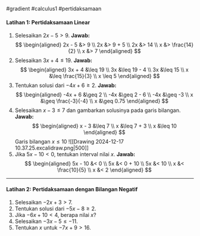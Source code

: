 #gradient #calculus1 #pertidaksamaan 

#### Latihan 1: Pertidaksamaan Linear

1. Selesaikan $2x - 5 > 9$.
   **Jawab:** $$
   \begin{aligned}
   2x - 5 &> 9 \\
   2x &> 9 + 5 \\
   2x &> 14 \\
   x &> \frac{14}{2} \\
   x &> 7
   \end{aligned}
   $$
2. Selesaikan $3x + 4 \leq 19$.
   **Jawab:** $$
   \begin{aligned}
	 3x + 4 &\leq 19 \\
	 3x &\leq 19 - 4 \\
	 3x &\leq 15 \\
	 x &\leq \frac{15}{3} \\
	 x \leq 5
   \end{aligned}
   $$
3. Tentukan solusi dari $-4x + 6 \geq 2$.
   **Jawab:** $$
   \begin{aligned}
	 -4x + 6 &\geq 2 \\
	 -4x &\geq 2 - 6 \\
	 -4x &\geq -3 \\
	 x &\geq \frac{-3}{-4} \\
	 x &\geq 0.75
   \end{aligned}
   $$
4. Selesaikan $x-3\leq7$ dan gambarkan solusinya pada garis bilangan.
   **Jawab:** $$
   \begin{aligned}
	 x - 3 &\leq 7 \\
	 x &\leq 7 + 3 \\
	 x &\leq 10
   \end{aligned}
   $$
   Garis bilangan $x \leq 10$
   ![[Drawing 2024-12-17 10.37.25.excalidraw.png|500]]
5. Jika $5x - 10 < 0$, tentukan interval nilai $x$.
   **Jawab:** $$
   \begin{aligned}
 5x - 10 &< 0 \\
 5x &< 0 + 10 \\
 5x &< 10 \\
 x &< \frac{10}{5} \\
 x &< 2  
   \end{aligned}
   $$

___

#### Latihan 2: Pertidaksamaan dengan Bilangan Negatif

1. Selesaikan $-2x + 3 > 7$.
2. Tentukan solusi dari $-5x-8 \geq 2$.
3. Jika $-6x + 10 < 4$, berapa nilai $x$?
4. Selesaikan $-3x-5 \leq -11$.
5. Tentukan $x$ untuk $-7x+9 > 16$.
